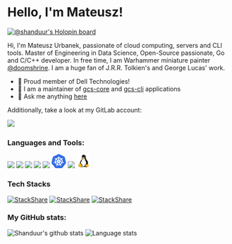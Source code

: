 # Hello, I'm Mateusz!

[![@shanduur's Holopin board](https://holopin.me/shanduur)](https://holopin.io/@shanduur)

Hi, I'm Mateusz Urbanek, passionate of cloud computing, servers and CLI tools. Master of Engineering in Data Science, Open-Source passionate, Go and C/C++ developer. In free time, I am Warhammer miniature painter [@doomshrine](https://www.instagram.com/doomshrine/). I am a huge fan of J.R.R. Tolkien's and George Lucas' work.

- 🌱 Proud member of Dell Technologies!
- 🚀 I am a maintainer of [gcs-core](https://gitlab.com/sat-polsl/gcs/gcs-core) and [gcs-cli](https://gitlab.com/sat-polsl/gcs/gcs-cli) applications 
- 💬 Ask me anything [here](https://github.com/Shanduur/shanduur/issues)

Additionally, take a look at my GitLab account: 

<code><a href="https://gitlab.com/Shanduur"><img height="32" src="https://about.gitlab.com/images/press/logo/png/gitlab-icon-rgb.png"></a></code>

### Languages and Tools: 

<code><a href="https://github.com/topics/python"><img height="32" src="https://upload.wikimedia.org/wikipedia/commons/0/05/Go_Logo_Blue.svg"></a></code>
<code><a href="https://github.com/topics/go"><img height="32" src="https://upload.wikimedia.org/wikipedia/commons/c/c3/Python-logo-notext.svg"></a></code>
<code><a href="https://github.com/topics/c"><img height="32" src="https://iconape.com/wp-content/png_logo_vector/c-programming-language-logo.png"></a></code>
<code><a href="https://github.com/topics/postgresql"><img height="32" src="https://upload.wikimedia.org/wikipedia/commons/2/29/Postgresql_elephant.svg"></a></code>
<code><a href="https://github.com/topics/docker"><img height="32" src="https://www.docker.com/wp-content/uploads/2022/03/Moby-logo.png.webp"></a></code> 
<code><a href="https://github.com/topics/kubernetes"><img height="32" src="https://raw.githubusercontent.com/kubernetes/kubernetes/master/logo/logo.svg"></a></code>
<code><a href="https://www.proxmox.com/en/proxmox-ve"><img height="32" src="https://www.proxmox.com/images/proxmox/proxmox-logo-color-stacked.png"></a></code>
<code><a href="https://github.com/topics/linux"><img height="32" src="https://raw.githubusercontent.com/github/explore/80688e429a7d4ef2fca1e82350fe8e3517d3494d/topics/linux/linux.png"></a></code>

### Tech Stacks

[![StackShare](https://img.shields.io/badge/tech--stack-personal-purple)](https://stackshare.io/shanduur/my-stack)
[![StackShare](http://img.shields.io/badge/tech--stack-me%40dell-blue)](https://stackshare.io/shanduur/me-at-dell)
[![StackShare](https://img.shields.io/badge/tech--stack-me%40sat-yellow)](https://stackshare.io/shanduur/silesian-aerospace-technologies)

### My GitHub stats:

![Shanduur's github stats](https://github-readme-stats.vercel.app/api?username=shanduur&show_icons=true&count_private=true)
![Language stats](https://github-readme-stats.vercel.app/api/top-langs/?username=shanduur&layout=compact&exclude_repo=shanduur.github.io)

